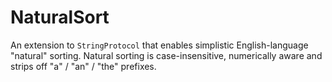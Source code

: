# NaturalSort

An extension to `StringProtocol` that enables simplistic English-language "natural" sorting. Natural sorting is case-insensitive, numerically aware and strips off "a" / "an" / "the" prefixes.
